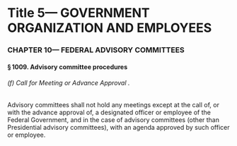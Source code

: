 
# Title 5— GOVERNMENT ORGANIZATION AND EMPLOYEES
### CHAPTER 10— FEDERAL ADVISORY COMMITTEES
#### § 1009. Advisory committee procedures
###### (f) Call for Meeting or Advance Approval .

Advisory committees shall not hold any meetings except at the call of, or with the advance approval of, a designated officer or employee of the Federal Government, and in the case of advisory committees (other than Presidential advisory committees), with an agenda approved by such officer or employee.

